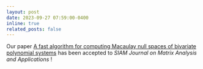 ```yaml
---
layout: post
date: 2023-09-27 07:59:00-0400
inline: true
related_posts: false
---
```


Our paper [A fast algorithm for computing Macaulay null spaces of bivariate polynomial systems](https://ftp.esat.kuleuven.be/pub/stadius/ida/reports/23-16.pdf) has been accepted to *SIAM Journal on Matrix Analysis and Applications* !
